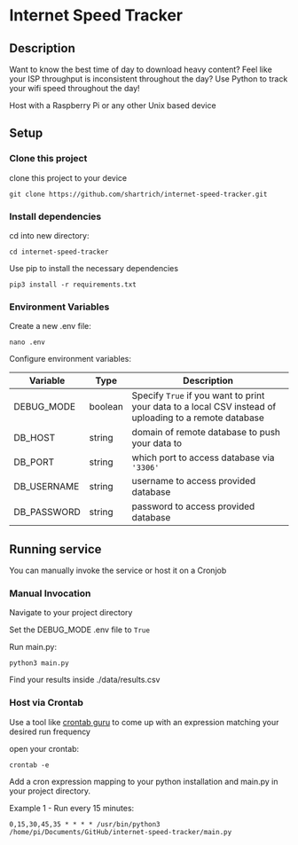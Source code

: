 # Internet Speed Tracker

## Description
Want to know the best time of day to download heavy content? 
Feel like your ISP throughput is inconsistent throughout the day? 
Use Python to track your wifi speed throughout the day!

Host with a Raspberry Pi or any other Unix based device


## Setup

### Clone this project
clone this project to your device

```
git clone https://github.com/shartrich/internet-speed-tracker.git
```

### Install dependencies
cd into new directory:

```
cd internet-speed-tracker
```

Use pip to install the necessary dependencies

```
pip3 install -r requirements.txt
```

### Environment Variables
Create a new .env file:

```
nano .env
```

Configure environment variables:

| Variable | Type | Description |
| - | - | - |
| DEBUG_MODE | boolean | Specify `True` if you want to print your data to a local CSV instead of uploading to a remote database |
| DB_HOST | string | domain of remote database to push your data to |
| DB_PORT | string | which port to access database via `'3306'` |
| DB_USERNAME | string | username to access provided database |
| DB_PASSWORD | string | password to access provided database |

## Running service
You can manually invoke the service or host it on a Cronjob

### Manual Invocation
Navigate to your project directory

Set the DEBUG_MODE .env file to `True`

Run main.py:

```
python3 main.py
```

Find your results inside ./data/results.csv

### Host via Crontab

Use a tool like [crontab guru](https://crontab.guru/) to come up with an expression matching your desired run frequency

open your crontab:
```
crontab -e
```

Add a cron expression mapping to your python installation and main.py in your project directory. 

Example 1 - Run every 15 minutes:

```
0,15,30,45,35 * * * * /usr/bin/python3 /home/pi/Documents/GitHub/internet-speed-tracker/main.py
```